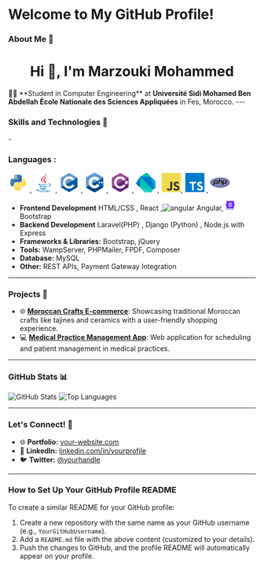 
# Welcome to My GitHub Profile! 



### About Me 🌟
 <h1 align="center">Hi 👋, I'm Marzouki Mohammed</h1>
 👨‍🎓 **Student in Computer Engineering** at <strong>Université Sidi Mohamed Ben Abdellah École Nationale des Sciences Appliquées</strong> in Fes, Morocco.
---
<h3> Skills and Technologies 🚀 </h3>
- <h3>Languages :</h3>
<img src="https://raw.githubusercontent.com/devicons/devicon/master/icons/python/python-original.svg" alt="Python" width="40" height="40" /> , <img src="https://raw.githubusercontent.com/devicons/devicon/master/icons/java/java-original.svg" alt="Java" width="40" height="40" /> , <img src="https://raw.githubusercontent.com/devicons/devicon/master/icons/c/c-original.svg" alt="C" width="40" height="40" /> , <img src="https://raw.githubusercontent.com/devicons/devicon/master/icons/cplusplus/cplusplus-original.svg" alt="C++" width="40" height="40" /> , <img src="https://raw.githubusercontent.com/devicons/devicon/master/icons/csharp/csharp-original.svg" alt="C#" width="40" height="40" /> , <img src="https://raw.githubusercontent.com/devicons/devicon/master/icons/dart/dart-original.svg" alt="Dart" width="40" height="40" /> , <img src="https://raw.githubusercontent.com/devicons/devicon/master/icons/javascript/javascript-original.svg" alt="JavaScript" width="40" height="40" />, <img src="https://raw.githubusercontent.com/devicons/devicon/master/icons/typescript/typescript-original.svg" alt="TypeScript" width="40" height="40" /> , <img src="https://raw.githubusercontent.com/devicons/devicon/master/icons/php/php-original.svg" alt="PHP" width="40" height="40" /> 




- **Frontend Development** HTML/CSS , React ,<img src="https://angular.io/assets/images/logos/angular/angular.svg" alt="angular" width="20" height="20"/> Angular, <img src="https://raw.githubusercontent.com/devicons/devicon/master/icons/bootstrap/bootstrap-plain-wordmark.svg" alt="bootstrap" width="20" height="20"/>Bootstrap
- **Backend Development** Laravel(PHP) , Django (Python) , Node.js with Express
- **Frameworks & Libraries:** Bootstrap, jQuery
- **Tools:** WampServer, PHPMailer, FPDF, Composer
- **Database:** MySQL
- **Other:** REST APIs, Payment Gateway Integration



---

### Projects 📂
- 🌐 **[Moroccan Crafts E-commerce](#)**: Showcasing traditional Moroccan crafts like tajines and ceramics with a user-friendly shopping experience.
- 💻 **[Medical Practice Management App](#)**: Web application for scheduling and patient management in medical practices.

---

### GitHub Stats 📊
![GitHub Stats](https://github-readme-stats.vercel.app/api?username=YourGitHubUsername&show_icons=true&theme=radical)
![Top Languages](https://github-readme-stats.vercel.app/api/top-langs/?username=YourGitHubUsername&layout=compact&theme=radical)

---

### Let's Connect! 🤝
- 🌐 **Portfolio:** [your-website.com](#)
- 💼 **LinkedIn:** [linkedin.com/in/yourprofile](#)
- 🐦 **Twitter:** [@yourhandle](#)

---

### How to Set Up Your GitHub Profile README
To create a similar README for your GitHub profile:
1. Create a new repository with the same name as your GitHub username (e.g., `YourGitHubUsername`).
2. Add a `README.md` file with the above content (customized to your details).
3. Push the changes to GitHub, and the profile README will automatically appear on your profile.
